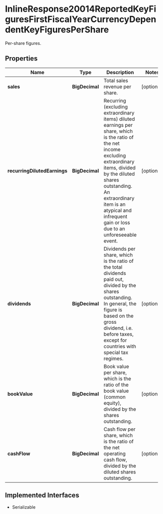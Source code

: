 

# InlineResponse20014ReportedKeyFiguresFirstFiscalYearCurrencyDependentKeyFiguresPerShare

Per-share figures.

## Properties

Name | Type | Description | Notes
------------ | ------------- | ------------- | -------------
**sales** | **BigDecimal** | Total sales revenue per share. |  [optional]
**recurringDilutedEarnings** | **BigDecimal** | Recurring (excluding extraordinary items) diluted earnings per share, which is the ratio of the net income excluding extraordinary items, divided by the diluted shares outstanding. An extraordinary item is an atypical and infrequent gain or loss due to an unforeseeable event. |  [optional]
**dividends** | **BigDecimal** | Dividends per share, which is the ratio of the total dividends paid out, divided by the shares outstanding. In general, the figure is based on the gross dividend, i.e. before taxes, except for countries with special tax regimes. |  [optional]
**bookValue** | **BigDecimal** | Book value per share, which is the ratio of the book value (common equity), divided by the shares outstanding. |  [optional]
**cashFlow** | **BigDecimal** | Cash flow per share, which is the ratio of the net operating cash flow, divided by the diluted shares outstanding. |  [optional]


## Implemented Interfaces

* Serializable


